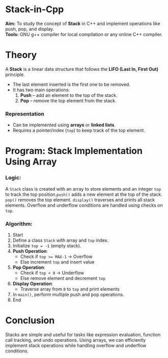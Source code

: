 # Stack-in-Cpp  

**Aim:** To study the concept of **Stack** in C++ and implement operations like push, pop, and display.  
**Tools:** GNU g++ compiler for local compilation or any online C++ compiler.  

# Theory  
A **Stack** is a linear data structure that follows the **LIFO (Last In, First Out)** principle.  
- The last element inserted is the first one to be removed.  
- It has two main operations:
  1. **Push** – add an element to the top of the stack.  
  2. **Pop** – remove the top element from the stack.  

### Representation  
- Can be implemented using **arrays** or **linked lists**.  
- Requires a pointer/index (`top`) to keep track of the top element.  

# **Program: Stack Implementation Using Array**

### Logic:  
A `Stack` class is created with an array to store elements and an integer `top` to track the top position.`push()` adds a new element at the top of the stack.  
`pop()` removes the top element. `display()` traverses and prints all stack elements.   Overflow and underflow conditions are handled using checks on `top`.  

### Algorithm:  
1. Start  
2. Define a class `Stack` with array and `top` index.  
3. Initialize `top = -1` (empty stack).  
4. **Push Operation**:
   - Check if `top >= MAX-1` → Overflow  
   - Else increment `top` and insert value  
5. **Pop Operation**:
   - Check if `top < 0` → Underflow  
   - Else remove element and decrement `top`  
6. **Display Operation**:
   - Traverse array from `0` to `top` and print elements  
7. In `main()`, perform multiple push and pop operations.  
8. End  



# **Conclusion**  
Stacks are simple and useful for tasks like expression evaluation, function call tracking, and undo operations. Using arrays, we can efficiently implement stack operations while handling overflow and underflow conditions.
